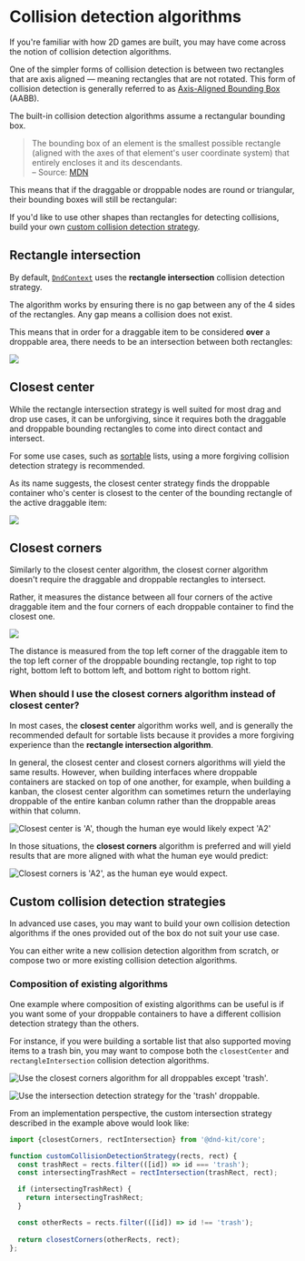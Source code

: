 # Collision detection algorithms

If you're familiar with how 2D games are built, you may have come across the notion of collision detection algorithms.

One of the simpler forms of collision detection is between two rectangles that are axis aligned — meaning rectangles that are not rotated. This form of collision detection is generally referred to as [Axis-Aligned Bounding Box](https://developer.mozilla.org/en-US/docs/Games/Techniques/2D_collision_detection#Axis-Aligned_Bounding_Box) \(AABB\).

The built-in collision detection algorithms assume a rectangular bounding box.

> The bounding box of an element is the smallest possible rectangle \(aligned with the axes of that element's user coordinate system\) that entirely encloses it and its descendants.  
> – Source: [MDN](https://developer.mozilla.org/en-US/docs/Glossary/bounding_box)

This means that if the draggable or droppable nodes are round or triangular, their bounding boxes will still be rectangular:



If you'd like to use other shapes than rectangles for detecting collisions, build your own [custom collision detection strategy](collision-detection-algorithms.md#custom-collision-detection-strategies).

## Rectangle intersection

By default, [`DndContext`](./) uses the **rectangle intersection** collision detection strategy. 

The algorithm works by ensuring there is no gap between any of the 4 sides of the rectangles. Any gap means a collision does not exist.

This means that in order for a draggable item to be considered **over** a droppable area, there needs to be an intersection between both rectangles:

![](../../.gitbook/assets/rect-intersection-1-.png)

## Closest center

While the rectangle intersection strategy is well suited for most drag and drop use cases, it can be unforgiving, since it requires both the draggable and droppable bounding rectangles to come into direct contact and intersect.

For some use cases, such as [sortable](../../presets/sortable/) lists, using a more forgiving collision detection strategy is recommended. 

As its name suggests, the closest center strategy finds the droppable container who's center is closest to  the center of the bounding rectangle of the active draggable item:

![](../../.gitbook/assets/closest-center-2-.png)

## Closest corners

Similarly to the closest center algorithm, the closest corner algorithm doesn't require the draggable and droppable rectangles to intersect.

Rather, it measures the distance between all four corners of the active draggable item and the four corners of each droppable container to find the closest one. 

![](../../.gitbook/assets/closest-corners.png)

The distance is measured from the top left corner of the draggable item to the top left corner of the droppable bounding rectangle, top right to top right, bottom left to bottom left, and bottom right to bottom right. 

### **When should I use the closest corners algorithm instead of closest center?**

In most cases, the **closest center** algorithm works well, and is generally the recommended default for sortable lists because it provides a more forgiving experience than the **rectangle intersection algorithm**.

In general, the closest center and closest corners algorithms will yield the same results. However, when building interfaces where droppable containers are stacked on top of one another, for example, when building a kanban, the closest center algorithm can sometimes return the underlaying droppable of the entire kanban column rather than the droppable areas within that column. 

![Closest center is &apos;A&apos;, though the human eye would likely expect &apos;A2&apos;](../../.gitbook/assets/closest-center-kanban.png)

In those situations, the **closest corners** algorithm is preferred and will yield results that are more aligned with what the human eye would predict:

![Closest corners is &apos;A2&apos;, as the human eye would expect.](../../.gitbook/assets/closest-corners-kanban.png)

## Custom collision detection strategies

In advanced use cases, you may want to build your own collision detection algorithms if the ones provided out of the box do not suit your use case.

You can either write a new collision detection algorithm from scratch, or compose two or more existing collision detection algorithms.

### Composition of existing algorithms

One example where composition of existing algorithms can be useful is if you want some of your droppable containers to have a different collision detection strategy than the others. 

For instance, if you were building a sortable list that also supported moving items to a trash bin, you may want to compose both the `closestCenter` and `rectangleIntersection` collision detection algorithms.

![Use the closest corners algorithm for all droppables except &apos;trash&apos;.](../../.gitbook/assets/custom-collision-detection.png)

![Use the intersection detection strategy for the &apos;trash&apos; droppable.](../../.gitbook/assets/custom-collision-detection-intersection.png)

From an implementation perspective, the custom intersection strategy described in the example above would look like:

```javascript
import {closestCorners, rectIntersection} from '@dnd-kit/core';

function customCollisionDetectionStrategy(rects, rect) {
  const trashRect = rects.filter(([id]) => id === 'trash');
  const intersectingTrashRect = rectIntersection(trashRect, rect);

  if (intersectingTrashRect) {
    return intersectingTrashRect;
  }

  const otherRects = rects.filter(([id]) => id !== 'trash');
  
  return closestCorners(otherRects, rect);
};
```



